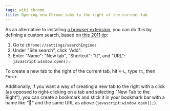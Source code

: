 ```yaml
---
tags: wiki chrome
title: Opening new Chrome tabs to the right of the current tab
---
```


As an alternative to installing [a browser extension](https://chromewebstore.google.com/detail/new-adjacent-tab/fommpldicogfgegfpcoibmhkbbdpodjg), you can do this by defining a custom search, based on [this 2011 tip](https://ladyalys.blogspot.com/2011/08/chrome-tip-open-new-tab-next-to-current.html):

1. Go to `chrome://settings/searchEngines`
2. Under "Site search", click "Add".
3. Enter "Name": "New tab", "Shortcut": "tt", and "URL": `javascript:window.open();`

To create a new tab to the right of the current tab, hit `⌘-L`, type `tt`, then `Enter`.

Additionally, if you want a way of creating a new tab to the right with a click (as opposed to right-clicking on a tab and selecting "New Tab to the Right"), you can create a bookmark and stick it in your bookmark bar with a name like "📁" and the same URL as above (`javascript:window.open();`).
